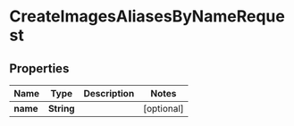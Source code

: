 

# CreateImagesAliasesByNameRequest


## Properties

| Name | Type | Description | Notes |
|------------ | ------------- | ------------- | -------------|
|**name** | **String** |  |  [optional] |



